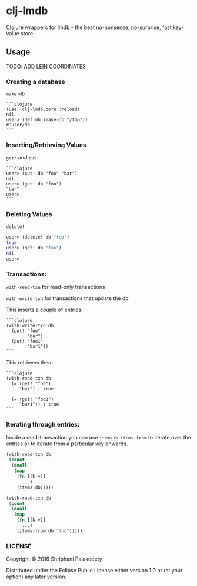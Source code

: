 # clj-lmdb

Clojure wrappers for lmdb - the best no-nonsense, no-surprise, fast key-value store.

## Usage

TODO: ADD LEIN COORDINATES

### Creating a database

`make-db`

	```clojure
	(use 'clj-lmdb.core :reload)
	nil
	user> (def db (make-db "/tmp"))
    #'user/db
	```

### Inserting/Retrieving Values

`get!` and `put!`

	```clojure
	user> (put! db "foo" "bar")
	nil
	user> (get! db "foo")
	"bar"
	user> 
	```

### Deleting Values

`delete!`

```clojure
user> (delete! db "foo")
true
user> (get! db "foo")
nil
user>
```

### Transactions:

`with-read-txn` for read-only transactions

`with-write-txn` for transactions that update the db

This inserts a couple of entries:

	```clojure
	(with-write-txn db
      (put! "foo"
            "bar")
      (put! "foo1"
            "bar1"))
	```

This retrieves them

	```clojure
	(with-read-txn db
      (= (get! "foo")
         "bar") ; true

      (= (get! "foo1")
         "bar1")) ; true
	```

### Iterating through entries:

Inside a read-transaction you can use `items` or `items-from`
to iterate over the entries or to iterate from a particular key onwards.

```clojure
(with-read-txn db
 (count
  (doall
   (map
    (fn [[k v]]
      ...)
    (items db)))))
```

```clojure
(with-read-txn db
 (count
  (doall
   (map
    (fn [[k v]]
      ...)
    (items-from db "foo")))))
```

### LICENSE

Copyright © 2016 Shriphani Palakodety

Distributed under the Eclipse Public License either version 1.0 or (at your option) any later version.
